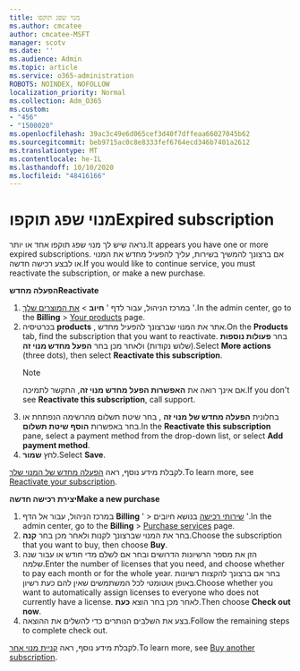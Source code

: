 ```yaml
---
title: מנוי שפג תוקפו
ms.author: cmcatee
author: cmcatee-MSFT
manager: scotv
ms.date: ''
ms.audience: Admin
ms.topic: article
ms.service: o365-administration
ROBOTS: NOINDEX, NOFOLLOW
localization_priority: Normal
ms.collection: Adm_O365
ms.custom:
- "456"
- "1500020"
ms.openlocfilehash: 39ac3c49e6d065cef3d40f7dffeaa66027045b62
ms.sourcegitcommit: beb9715ac0c8e8333fef6764ecd346b7401a2612
ms.translationtype: MT
ms.contentlocale: he-IL
ms.lasthandoff: 10/10/2020
ms.locfileid: "48416166"
---
```

# <a name="expired-subscription"></a><span data-ttu-id="d30b1-102">מנוי שפג תוקפו</span><span class="sxs-lookup"><span data-stu-id="d30b1-102">Expired subscription</span></span>

<span data-ttu-id="d30b1-103">נראה שיש לך מנוי שפג תוקפו אחד או יותר.</span><span class="sxs-lookup"><span data-stu-id="d30b1-103">It appears you have one or more expired subscriptions.</span></span> <span data-ttu-id="d30b1-104">אם ברצונך להמשיך בשירות, עליך להפעיל מחדש את המנוי או לבצע רכישה חדשה.</span><span class="sxs-lookup"><span data-stu-id="d30b1-104">If you would like to continue service, you must reactivate the subscription, or make a new purchase.</span></span>
  
<span data-ttu-id="d30b1-105">**הפעלה מחדש**</span><span class="sxs-lookup"><span data-stu-id="d30b1-105">**Reactivate**</span></span>
  
1. <span data-ttu-id="d30b1-106">במרכז הניהול, עבור לדף ' **חיוב** \> [את המוצרים שלך](https://go.microsoft.com/fwlink/p/?linkid=842054) '.</span><span class="sxs-lookup"><span data-stu-id="d30b1-106">In the admin center, go to the **Billing** \> [Your products](https://go.microsoft.com/fwlink/p/?linkid=842054) page.</span></span>
2. <span data-ttu-id="d30b1-107">בכרטיסיה **products** , אתר את המנוי שברצונך להפעיל מחדש.</span><span class="sxs-lookup"><span data-stu-id="d30b1-107">On the **Products** tab, find the subscription that you want to reactivate.</span></span> <span data-ttu-id="d30b1-108">בחר **פעולות נוספות** (שלוש נקודות) ולאחר מכן בחר **הפעל מחדש מנוי זה**.</span><span class="sxs-lookup"><span data-stu-id="d30b1-108">Select **More actions** (three dots), then select **Reactivate this subscription**.</span></span>
    > [!NOTE]
    > <span data-ttu-id="d30b1-109">אם אינך רואה את **האפשרות הפעל מחדש מנוי זה**, התקשר לתמיכה.</span><span class="sxs-lookup"><span data-stu-id="d30b1-109">If you don't see **Reactivate this subscription**, call support.</span></span>
3. <span data-ttu-id="d30b1-110">בחלונית **הפעלה מחדש של מנוי זה** , בחר שיטת תשלום מהרשימה הנפתחת או בחר באפשרות **הוסף שיטת תשלום**.</span><span class="sxs-lookup"><span data-stu-id="d30b1-110">In the **Reactivate this subscription** pane, select a payment method from the drop-down list, or select **Add payment method**.</span></span>
4. <span data-ttu-id="d30b1-111">לחץ **שמור**.</span><span class="sxs-lookup"><span data-stu-id="d30b1-111">Select **Save**.</span></span>

<span data-ttu-id="d30b1-112">לקבלת מידע נוסף, ראה [הפעלה מחדש של המנוי שלך](https://docs.microsoft.com/microsoft-365/commerce/subscriptions/reactivate-your-subscription).</span><span class="sxs-lookup"><span data-stu-id="d30b1-112">To learn more, see [Reactivate your subscription](https://docs.microsoft.com/microsoft-365/commerce/subscriptions/reactivate-your-subscription).</span></span>

<span data-ttu-id="d30b1-113">**יצירת רכישה חדשה**</span><span class="sxs-lookup"><span data-stu-id="d30b1-113">**Make a new purchase**</span></span>
  
1. <span data-ttu-id="d30b1-114">במרכז הניהול, עבור אל הדף **Billing** ' \> [שירותי רכישה](https://go.microsoft.com/fwlink/p/?linkid=868433) בנושא חיובים '.</span><span class="sxs-lookup"><span data-stu-id="d30b1-114">In the admin center, go to the **Billing** \> [Purchase services](https://go.microsoft.com/fwlink/p/?linkid=868433) page.</span></span>
2. <span data-ttu-id="d30b1-115">בחר את המנוי שברצונך לקנות ולאחר מכן בחר **קנה**.</span><span class="sxs-lookup"><span data-stu-id="d30b1-115">Choose the subscription that you want to buy, then choose **Buy**.</span></span>
3. <span data-ttu-id="d30b1-116">הזן את מספר הרשיונות הדרושים ובחר אם לשלם מדי חודש או עבור שנה שלמה.</span><span class="sxs-lookup"><span data-stu-id="d30b1-116">Enter the number of licenses that you need, and choose whether to pay each month or for the whole year.</span></span> <span data-ttu-id="d30b1-117">בחר אם ברצונך להקצות רשיונות באופן אוטומטי לכל המשתמשים שאין להם כעת רשיון.</span><span class="sxs-lookup"><span data-stu-id="d30b1-117">Choose whether you want to automatically assign licenses to everyone who does not currently have a license.</span></span> <span data-ttu-id="d30b1-118">לאחר מכן בחר הוצא **כעת**.</span><span class="sxs-lookup"><span data-stu-id="d30b1-118">Then choose **Check out now**.</span></span>
4. <span data-ttu-id="d30b1-119">בצע את השלבים הנותרים כדי להשלים את ההוצאה.</span><span class="sxs-lookup"><span data-stu-id="d30b1-119">Follow the remaining steps to complete check out.</span></span>

<span data-ttu-id="d30b1-120">לקבלת מידע נוסף, ראה [קניית מנוי אחר](https://docs.microsoft.com/microsoft-365/commerce/buy-another-subscription).</span><span class="sxs-lookup"><span data-stu-id="d30b1-120">To learn more, see [Buy another subscription](https://docs.microsoft.com/microsoft-365/commerce/buy-another-subscription).</span></span>
